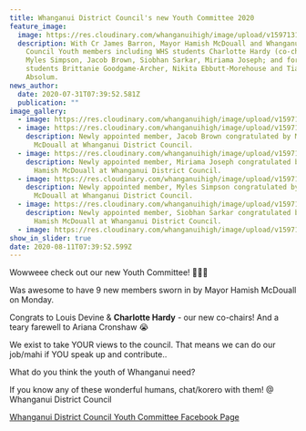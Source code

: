 ```yaml
---
title: Whanganui District Council's new Youth Committee 2020
feature_image:
  image: https://res.cloudinary.com/whanganuihigh/image/upload/v1597131864/News/Youth_Committee_of_Whanganui_2020_council_facebook_group.jpg
  description: With Cr James Barron, Mayor Hamish McDouall and Whanganui District
    Council Youth members including WHS students Charlotte Hardy (co-chair),
    Myles Simpson, Jacob Brown, Siobhan Sarkar, Miriama Joseph; and former
    students Brittanie Goodgame-Archer, Nikita Ebbutt-Morehouse and Tiana
    Absolum.
news_author:
  date: 2020-07-31T07:39:52.581Z
  publication: ""
image_gallery:
  - image: https://res.cloudinary.com/whanganuihigh/image/upload/v1597183257/News/Youth_Committee_of_Whanganui_2020.snip.jpg
  - image: https://res.cloudinary.com/whanganuihigh/image/upload/v1597183276/News/Youth_Committee_of_Whanganui_2020.student_1.jpg
    description: Newly appointed member, Jacob Brown congratulated by Mayor Hamish
      McDouall at Whanganui District Council.
  - image: https://res.cloudinary.com/whanganuihigh/image/upload/v1597183311/News/Youth_Committee_of_Whanganui_2020.student_3.jpg
    description: Newly appointed member, Miriama Joseph congratulated by Mayor
      Hamish McDouall at Whanganui District Council.
  - image: https://res.cloudinary.com/whanganuihigh/image/upload/v1597183327/News/Youth_Committee_of_Whanganui_2020.student_4.jpg
    description: Newly appointed member, Myles Simpson congratulated by Mayor Hamish
      McDouall at Whanganui District Council.
  - image: https://res.cloudinary.com/whanganuihigh/image/upload/v1597183293/News/Youth_Committee_of_Whanganui_2020.student_2.jpg
    description: Newly appointed member, Siobhan Sarkar congratulated by Mayor
      Hamish McDouall at Whanganui District Council.
  - image: https://res.cloudinary.com/whanganuihigh/image/upload/v1597183356/News/Youth_Committee_of_Whanganui_2020_poster.jpg
show_in_slider: true
date: 2020-08-11T07:39:52.599Z
---
```

Wowweee check out our new Youth Committee! 👏🏼🔥

Was awesome to have 9 new members sworn in by Mayor Hamish McDouall on Monday.

Congrats to Louis Devine & **Charlotte Hardy** - our new co-chairs! And a teary farewell to Ariana Cronshaw 😭

We exist to take YOUR views to the council. That means we can do our job/mahi if YOU speak up and contribute..

What do you think the youth of Whanganui need?

If you know any of these wonderful humans, chat/korero with them! @ Whanganui District Council

[Whanganui District Council Youth Committee Facebook Page](https://www.facebook.com/WDCYouthCommittee/)